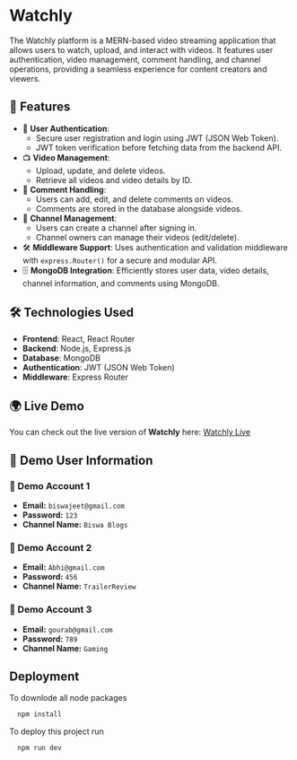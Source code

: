 # Watchly

The Watchly platform is a MERN-based video streaming application that allows users to watch, upload, and interact with videos. It features user authentication, video management, comment handling, and channel operations, providing a seamless experience for content creators and viewers.

## 🚀 Features

- 🔐 **User Authentication**:
  - Secure user registration and login using JWT (JSON Web Token).
  - JWT token verification before fetching data from the backend API.
- 📺 **Video Management**:
  - Upload, update, and delete videos.
  - Retrieve all videos and video details by ID.
- 💬 **Comment Handling**:
  - Users can add, edit, and delete comments on videos.
  - Comments are stored in the database alongside videos.
- 📡 **Channel Management**:
  - Users can create a channel after signing in.
  - Channel owners can manage their videos (edit/delete).
- 🛠️ **Middleware Support**: Uses authentication and validation middleware with `express.Router()` for a secure and modular API.
- 🗄️ **MongoDB Integration**: Efficiently stores user data, video details, channel information, and comments using MongoDB.

## 🛠️ Technologies Used

- **Frontend**: React, React Router
- **Backend**: Node.js, Express.js
- **Database**: MongoDB
- **Authentication**: JWT (JSON Web Token)
- **Middleware**: Express Router

## 🌍 Live Demo

You can check out the live version of **Watchly** here:
[Watchly Live](https://watchly-rho.vercel.app/)

## 🔑 Demo User Information

### 🎥 Demo Account 1
- **Email:** `biswajeet@gmail.com`
- **Password:** `123`
- **Channel Name:** `Biswa Blogs`

### 🎥 Demo Account 2
- **Email:** `Abhi@gmail.com`
- **Password:** `456`
- **Channel Name:** `TrailerReview`

### 🎥 Demo Account 3
- **Email:** `gourab@gmail.com`
- **Password:** `789`
- **Channel Name:** `Gaming`
## Deployment
To downlode all node packages

```bash
  npm install
```

To deploy this project run

```bash
  npm run dev
```

